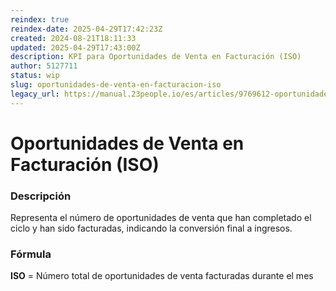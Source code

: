 ```yaml
---
reindex: true
reindex-date: 2025-04-29T17:42:23Z
created: 2024-08-21T18:11:33
updated: 2025-04-29T17:43:00Z
description: KPI para Oportunidades de Venta en Facturación (ISO)
author: 5127711
status: wip
slug: oportunidades-de-venta-en-facturacion-iso
legacy_url: https://manual.23people.io/es/articles/9769612-oportunidades-de-venta-en-facturacion-iso
---
```


# Oportunidades de Venta en Facturación (ISO)

### Descripción

Representa el número de oportunidades de venta que han completado el ciclo y
han sido facturadas, indicando la conversión final a ingresos.

### Fórmula

**ISO** = Número total de oportunidades de venta facturadas durante el mes
